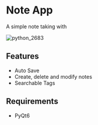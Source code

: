 # Note App
A simple note taking with

![python_2683](https://github.com/Snak3Doc/Note_App/assets/25281333/f2f773e1-fc59-4bf8-b1b6-f691291320f2)

## Features
- Auto Save
- Create, delete and modify notes
- Searchable Tags

## Requirements
- PyQt6
